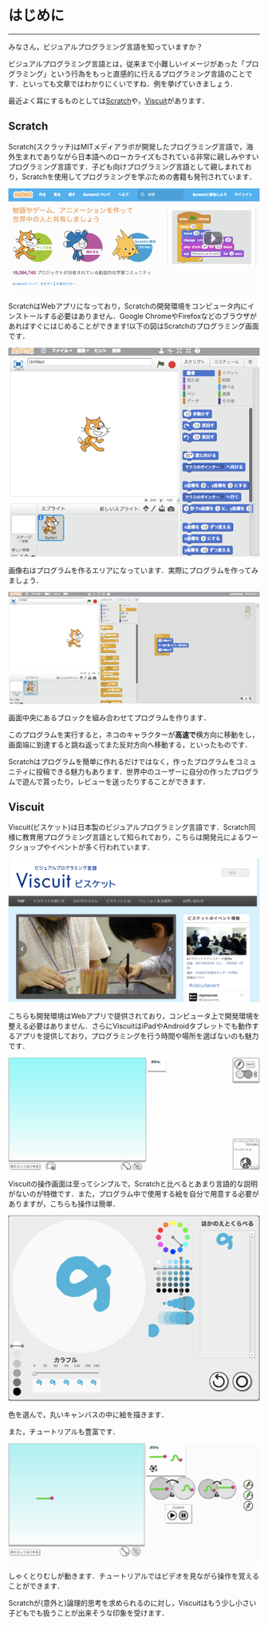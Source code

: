 # はじめに

---

みなさん，ビジュアルプログラミング言語を知っていますか？

ビジュアルプログラミング言語とは，従来まで小難しいイメージがあった「プログラミング」という行為をもっと直感的に行えるプログラミング言語のことです．といっても文章ではわかりにくいですね．例を挙げていきましょう．

最近よく耳にするものとしては[Scratch](https://scratch.mit.edu)や，[Viscuit](http://www.viscuit.com)があります．

## Scratch

Scratch(スクラッチ)はMITメディアラボが開発したプログラミング言語で，海外生まれでありながら日本語へのローカライズもされている非常に親しみやすいプログラミング言語です．子ども向けプログラミング言語として親しまれており，Scratchを使用してプログラミングを学ぶための書籍も発刊されています．

![](/assets/Scratch_-_Imagine__Program__Share.png)

ScratchはWebアプリになっており，Scratchの開発環境をコンピュータ内にインストールする必要はありません．Google ChromeやFirefoxなどのブラウザがあればすぐにはじめることができます!以下の図はScratchのプログラミング画面です．

![](/assets/Scratch_Project_Editor_-_Imagine__Program__Share.png)

画像右はプログラムを作るエリアになっています．実際にプログラムを作ってみましょう．

![](/assets/Scratch_Project_Editor_-_Imagine__Program__Share1.png)

画面中央にあるブロックを組み合わせてプログラムを作ります．

このプログラムを実行すると，ネコのキャラクターが**高速で**横方向に移動をし，画面端に到達すると跳ね返ってまた反対方向へ移動する，といったものです．

Scratchはプログラムを簡単に作れるだけではなく，作ったプログラムをコミュニティに投稿できる魅力もあります．世界中のユーザーに自分の作ったプログラムで遊んで貰ったり，レビューを送ったりすることができます．

## Viscuit

Viscuit(ビスケット)は日本製のビジュアルプログラミング言語です．Scratch同様に教育用プログラミング言語として知られており，こちらは開発元によるワークショップやイベントが多く行われています．

![](/assets/VISCUIT（ビスケット）〜コンピュータを粘土のように〜.png)

こちらも開発環境はWebアプリで提供されており，コンピュータ上で開発環境を整える必要はありません．さらにViscuitはiPadやAndroidタブレットでも動作するアプリを提供しており，プログラミングを行う時間や場所を選ばないのも魅力です．

![](/assets/develop_viscuit_com_3_1_Land_html_path_7814363_new_on.png)

Viscuitの操作画面は至ってシンプルで，Scratchと比べるとあまり言語的な説明がないのが特徴です．また，プログラム中で使用する絵を自分で用意する必要がありますが，こちらも操作は簡単．

![](/assets/develop_viscuit_com_3_1_Land_html_path_7814363_new_on1.png)

色を選んで，丸いキャンバスの中に絵を描きます．

また，チュートリアルも豊富です．

![](/assets/develop_viscuit_com_3_1_Land_html_path_5094398_new_on.png)

しゃくとりむしが動きます．チュートリアルではビデオを見ながら操作を覚えることができます．

Scratchが(意外と)論理的思考を求められるのに対し，Viscuitはもう少し小さい子どもでも扱うことが出来そうな印象を受けます．